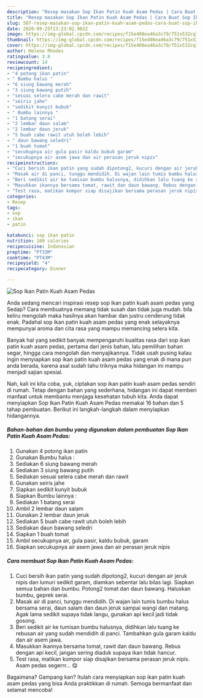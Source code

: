 ```yaml
---
description: "Resep masakan Sop Ikan Patin Kuah Asam Pedas | Cara Buat Sop Ikan Patin Kuah Asam Pedas Yang Lezat"
title: "Resep masakan Sop Ikan Patin Kuah Asam Pedas | Cara Buat Sop Ikan Patin Kuah Asam Pedas Yang Lezat"
slug: 507-resep-masakan-sop-ikan-patin-kuah-asam-pedas-cara-buat-sop-ikan-patin-kuah-asam-pedas-yang-lezat
date: 2020-09-25T13:23:02.902Z
image: https://img-global.cpcdn.com/recipes/f15e408ea46a3c79/751x532cq70/sop-ikan-patin-kuah-asam-pedas-foto-resep-utama.jpg
thumbnail: https://img-global.cpcdn.com/recipes/f15e408ea46a3c79/751x532cq70/sop-ikan-patin-kuah-asam-pedas-foto-resep-utama.jpg
cover: https://img-global.cpcdn.com/recipes/f15e408ea46a3c79/751x532cq70/sop-ikan-patin-kuah-asam-pedas-foto-resep-utama.jpg
author: Helena Rhodes
ratingvalue: 3.8
reviewcount: 14
recipeingredient:
- "4 potong ikan patin"
- " Bumbu halus "
- "6 siung bawang merah"
- "3 siung bawang putih"
- "sesuai selera cabe merah dan rawit"
- "seiris jahe"
- "sedikit kunyit bubuk"
- " Bumbu lainnya "
- "1 batang serai"
- "2 lembar daun salam"
- "2 lembar daun jeruk"
- "5 buah cabe rawit utuh boleh lebih"
- " daun bawang seledri"
- "1 buah tomat"
- "secukupnya air gula pasir kaldu bubuk garam"
- "secukupnya air asem jawa dan air perasan jeruk nipis"
recipeinstructions:
- "Cuci bersih ikan patin yang sudah dipotong2, kucuri dengan air jeruk nipis dan lumuri sedikit garam, diamkan sebentar lalu bilas lagi. Siapkan semua bahan dan bumbu. Potong2 tomat dan daun bawang. Haluskan bumbu, geprek serai."
- "Masak air di panci, tunggu mendidih. Di wajan lain tumis bumbu halus bersama serai, daun salam dan daun jeruk sampai wangi dan matang. Agak lama sedikit supaya tidak langu, gunakan api kecil jadi tidak gosong."
- "Beri sedikit air ke tumisan bumbu halusnya, didihkan lalu tuang ke rebusan air yang sudah mendidih di panci. Tambahkan gula garam kaldu dan air asem jawa."
- "Masukkan ikannya bersama tomat, rawit dan daun bawang. Rebus dengan api kecil, jangan sering diaduk supaya ikan tidak hancur."
- "Test rasa, matikan kompor siap disajikan bersama perasan jeruk nipis. Asam pedas segerrr... 😋"
categories:
- Resep
tags:
- sop
- ikan
- patin

katakunci: sop ikan patin 
nutrition: 169 calories
recipecuisine: Indonesian
preptime: "PT33M"
cooktime: "PT43M"
recipeyield: "4"
recipecategory: Dinner

---
```



![Sop Ikan Patin Kuah Asam Pedas](https://img-global.cpcdn.com/recipes/f15e408ea46a3c79/751x532cq70/sop-ikan-patin-kuah-asam-pedas-foto-resep-utama.jpg)

Anda sedang mencari inspirasi resep sop ikan patin kuah asam pedas yang Sedap? Cara membuatnya memang tidak susah dan tidak juga mudah. bila keliru mengolah maka hasilnya akan hambar dan justru cenderung tidak enak. Padahal sop ikan patin kuah asam pedas yang enak selayaknya mempunyai aroma dan cita rasa yang mampu memancing selera kita.

Banyak hal yang sedikit banyak mempengaruhi kualitas rasa dari sop ikan patin kuah asam pedas, pertama dari jenis bahan, lalu pemilihan bahan segar, hingga cara mengolah dan menyajikannya. Tidak usah pusing kalau ingin menyiapkan sop ikan patin kuah asam pedas yang enak di mana pun anda berada, karena asal sudah tahu triknya maka hidangan ini mampu menjadi sajian spesial.




Nah, kali ini kita coba, yuk, ciptakan sop ikan patin kuah asam pedas sendiri di rumah. Tetap dengan bahan yang sederhana, hidangan ini dapat memberi manfaat untuk membantu menjaga kesehatan tubuh kita. Anda dapat menyiapkan Sop Ikan Patin Kuah Asam Pedas memakai 16 bahan dan 5 tahap pembuatan. Berikut ini langkah-langkah dalam menyiapkan hidangannya.

<!--inarticleads1-->

##### Bahan-bahan dan bumbu yang digunakan dalam pembuatan Sop Ikan Patin Kuah Asam Pedas:

1. Gunakan 4 potong ikan patin
1. Gunakan  Bumbu halus :
1. Sediakan 6 siung bawang merah
1. Sediakan 3 siung bawang putih
1. Sediakan sesuai selera cabe merah dan rawit
1. Gunakan seiris jahe
1. Siapkan sedikit kunyit bubuk
1. Siapkan  Bumbu lainnya :
1. Sediakan 1 batang serai
1. Ambil 2 lembar daun salam
1. Gunakan 2 lembar daun jeruk
1. Sediakan 5 buah cabe rawit utuh boleh lebih
1. Sediakan  daun bawang seledri
1. Siapkan 1 buah tomat
1. Ambil secukupnya air, gula pasir, kaldu bubuk, garam
1. Siapkan secukupnya air asem jawa dan air perasan jeruk nipis




<!--inarticleads2-->

##### Cara membuat Sop Ikan Patin Kuah Asam Pedas:

1. Cuci bersih ikan patin yang sudah dipotong2, kucuri dengan air jeruk nipis dan lumuri sedikit garam, diamkan sebentar lalu bilas lagi. Siapkan semua bahan dan bumbu. Potong2 tomat dan daun bawang. Haluskan bumbu, geprek serai.
1. Masak air di panci, tunggu mendidih. Di wajan lain tumis bumbu halus bersama serai, daun salam dan daun jeruk sampai wangi dan matang. Agak lama sedikit supaya tidak langu, gunakan api kecil jadi tidak gosong.
1. Beri sedikit air ke tumisan bumbu halusnya, didihkan lalu tuang ke rebusan air yang sudah mendidih di panci. Tambahkan gula garam kaldu dan air asem jawa.
1. Masukkan ikannya bersama tomat, rawit dan daun bawang. Rebus dengan api kecil, jangan sering diaduk supaya ikan tidak hancur.
1. Test rasa, matikan kompor siap disajikan bersama perasan jeruk nipis. Asam pedas segerrr... 😋




Bagaimana? Gampang kan? Itulah cara menyiapkan sop ikan patin kuah asam pedas yang bisa Anda praktikkan di rumah. Semoga bermanfaat dan selamat mencoba!
